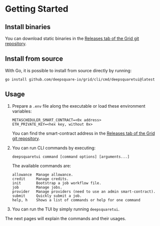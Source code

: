 # Getting Started

## Install binaries

You can download static binaries in the [Releases tab of the Grid git repository](https://github.com/deepsquare-io/grid/releases?q=cli%2F&expanded=true).

## Install from source

With Go, it is possible to install from source directly by running:

```shell
go install github.com/deepsquare-io/grid/cli/cmd/deepsquaretui@latest
```

## Usage

1. Prepare a `.env` file along the executable or load these environment variables:

   ```shell
   METASCHEDULER_SMART_CONTRACT=<0x address>
   ETH_PRIVATE_KEY=<hex key, without 0x>
   ```

   You can find the smart-contract address in the [Releases tab of the Grid git repository](https://github.com/deepsquare-io/grid/releases?q=smart-contracts&expanded=true).

2. You can run CLI commands by executing:

   ```shell
   deepsquaretui command [command options] [arguments...]
   ```

   The available commands are:

   ```shell
   allowance  Manage allowance.
   credit     Manage credits.
   init       Bootstrap a job workflow file.
   job        Manage jobs.
   provider   Manage providers (need to use an admin smart-contract).
   submit     Quickly submit a job.
   help, h    Shows a list of commands or help for one command
   ```

3. You can run the TUI by simply running `deepsquaretui`.

The next pages will explain the commands and their usages.
